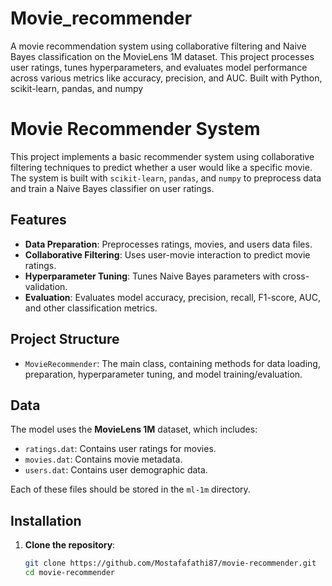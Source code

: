 # Movie_recommender
A movie recommendation system using collaborative filtering and Naive Bayes classification on the MovieLens 1M dataset. This project processes user ratings, tunes hyperparameters, and evaluates model performance across various metrics like accuracy, precision, and AUC. Built with Python, scikit-learn, pandas, and numpy
# Movie Recommender System

This project implements a basic recommender system using collaborative filtering techniques to predict whether a user would like a specific movie. The system is built with `scikit-learn`, `pandas`, and `numpy` to preprocess data and train a Naive Bayes classifier on user ratings.

## Features

- **Data Preparation**: Preprocesses ratings, movies, and users data files.
- **Collaborative Filtering**: Uses user-movie interaction to predict movie ratings.
- **Hyperparameter Tuning**: Tunes Naive Bayes parameters with cross-validation.
- **Evaluation**: Evaluates model accuracy, precision, recall, F1-score, AUC, and other classification metrics.

## Project Structure

- `MovieRecommender`: The main class, containing methods for data loading, preparation, hyperparameter tuning, and model training/evaluation.

## Data

The model uses the **MovieLens 1M** dataset, which includes:
- `ratings.dat`: Contains user ratings for movies.
- `movies.dat`: Contains movie metadata.
- `users.dat`: Contains user demographic data.

Each of these files should be stored in the `ml-1m` directory.

## Installation

1. **Clone the repository**:
   ```bash
   git clone https://github.com/Mostafafathi87/movie-recommender.git
   cd movie-recommender
